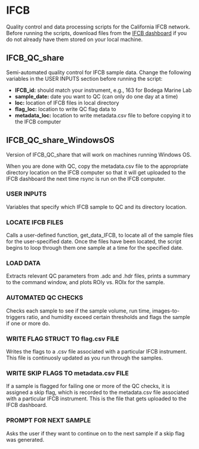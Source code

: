 # IFCB
Quality control and data processing scripts for the California IFCB network.
Before running the scripts, download files from the [IFCB dashboard](https://ifcb.caloos.org/dashboard) if you do not already have them stored on your local machine.
## IFCB_QC_share
Semi-automated quality control for IFCB sample data.
Change the following variables in the USER INPUTS section before running the script:
- **IFCB_id:** should match your instrument, e.g., 163 for Bodega Marine Lab
- **sample_date:** date you want to QC (can only do one day at a time)
- **loc:** location of IFCB files in local directory
- **flag_loc:** location to write QC flag data to
- **metadata_loc:** location to write metadata.csv file to before copying it to
the IFCB computer
## IFCB_QC_share_WindowsOS
Version of IFCB_QC_share that will work on machines running Windows OS.

When you are done with QC, copy the metadata.csv file to the appropriate directory location on the IFCB computer so that it will get uploaded to the IFCB dashboard the next time rsync is run on the IFCB computer.
### USER INPUTS
Variables that specify which IFCB sample to QC and its directory location.
### LOCATE IFCB FILES
Calls a user-defined function, get_data_IFCB, to locate all of the sample files for the user-specified date.  Once the files have been located, the script begins to loop through them one sample at a time for the specified date.
### LOAD DATA
Extracts relevant QC parameters from .adc and .hdr files, prints a summary to the command window, and plots ROIy vs. ROIx for the sample.
### AUTOMATED QC CHECKS
Checks each sample to see if the sample volume, run time, images-to-triggers ratio, and humidity exceed certain thresholds and flags the sample if one or more do.
### WRITE FLAG STRUCT TO flag.csv FILE
Writes the flags to a .csv file associated with a particular IFCB instrument.  This file is continuosly updated as you run through the samples.
### WRITE SKIP FLAGS TO metadata.csv FILE
If a sample is flagged for failing one or more of the QC checks, it is assigned a skip flag, which is recorded to the metadata.csv file associated with a particular IFCB instrument.  This is the file that gets uploaded to the IFCB dashboard.
### PROMPT FOR NEXT SAMPLE
Asks the user if they want to continue on to the next sample if a skip flag was generated.
